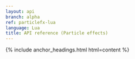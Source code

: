 ```yaml
---
layout: api
branch: alpha
ref: particlefx-lua
language: Lua
title: API reference (Particle effects)
---
```

{% include anchor_headings.html html=content %}